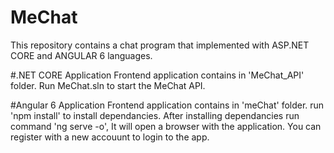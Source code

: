 # MeChat
This repository contains a chat program that implemented with ASP.NET CORE and ANGULAR 6 languages.

#.NET CORE Application
Frontend application contains in 'MeChat_API' folder.
Run MeChat.sln to start the MeChat API.

#Angular 6 Application
Frontend application contains in 'meChat' folder.
run 'npm install' to install dependancies.
After installing dependancies run command 'ng serve -o', It will open a browser with the application.
You can register with a new accouunt to login to the app.
